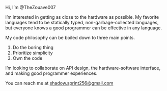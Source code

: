 Hi, I’m @TheZouave007

I’m interested in getting as close to the hardware as possible. My favorite languages tend to be statically typed, non-garbage-collected languages, but everyone knows a good programmer can be effective in any language.

My code philosophy can be boiled down to three main points.
1. Do the boring thing
2. Prioritize simplicity
3. Own the code

I’m looking to collaborate on API design, the hardware-software interface, and making good programmer experiences.

You can reach me at shadow.sprint256@gmail.com
